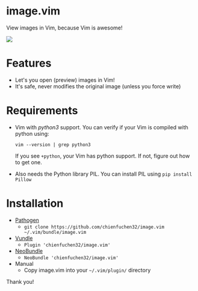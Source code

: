 # image.vim
View images in Vim, because Vim is awesome!

![](https://github.com/ashisha/image.vim/blob/master/screenshot/image.vim.jpg)



Features
=========
* Let's you open (preview) images in Vim!
* It's safe, never modifies the original image (unless you force write)


Requirements
============
* Vim with *python3* support. You can verify if your Vim is compiled with python using:
  
  `vim --version | grep python3`

  If you see `+python`, your Vim has python support. If not, figure out how to get one.

* Also needs the Python library PIL. You can install PIL using `pip install Pillow`

Installation
============
* [Pathogen](https://github.com/tpope/vim-pathogen)
  *  `git clone https://github.com/chienfuchen32/image.vim ~/.vim/bundle/image.vim`
* [Vundle](https://github.com/gmarik/vundle)
  * `Plugin 'chienfuchen32/image.vim'`
* [NeoBundle](https://github.com/Shougo/neobundle.vim)
  * `NeoBundle 'chienfuchen32/image.vim'`
* Manual
  * Copy image.vim into your `~/.vim/plugin/` directory

Thank you!
